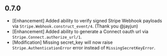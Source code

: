 ## 0.7.0 
- [Enhancement] Added ability to verify signed Stripe Webhook payloads via `Stripe.Webhook.construct_event/4`. (Thank you @jayjun)
- [Enhancement] Added ability to generate a Connect oauth url via `Stripe.Connect.authorize_url/1`.
- [Modification] Missing secret_key will now raise `Stripe.AuthenticationError` error instead of `MissingSecretKeyError`.